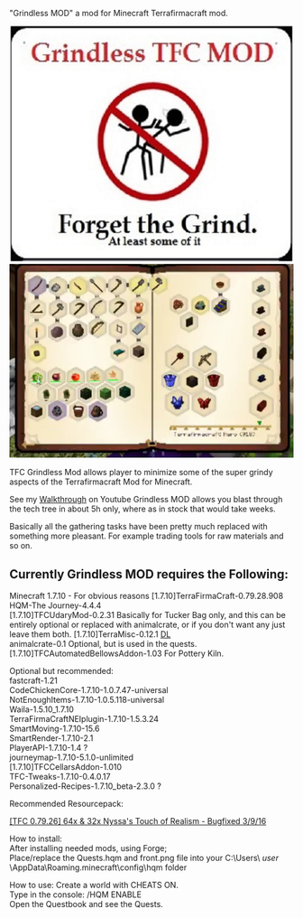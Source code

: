 
"Grindless MOD" a mod for Minecraft Terrafirmacraft mod.
 
![](https://github.com/Zerg-152/TFC-Grindless-MOD/blob/master/ysyne2eq.jpg?raw=true)
![asd](https://github.com/Zerg-152/TFC-Grindless-MOD/blob/master/Book.png?raw=true)


TFC Grindless Mod allows player to minimize some of the super grindy aspects of the Terrafirmacraft Mod for Minecraft.

See my [Walkthrough](https://www.youtube.com/watch?v=MouN5jveUGw) on Youtube Grindless MOD allows you blast through the tech tree in about 5h only, where as in stock that would take weeks.

Basically all the gathering tasks have been pretty much replaced with something more pleasant. For example trading tools for raw materials and so on.

## Currently Grindless MOD requires the Following:  

Minecraft 1.7.10 - For obvious reasons
[1.7.10]TerraFirmaCraft-0.79.28.908   
HQM-The Journey-4.4.4  
[1.7.10]TFCUdaryMod-0.2.31  Basically for Tucker Bag only, and this can be entirely optional or replaced with animalcrate, or if you don't want any just leave them both.
[1.7.10]TerraMisc-0.12.1  [DL](https://www.dropbox.com/s/llnullonav6kz8o/%5B1.7.10%5DTerraMisc-0.12.1.jar?dl=0)   
animalcrate-0.1  Optional, but is used in the quests.  
[1.7.10]TFCAutomatedBellowsAddon-1.03  For Pottery Kiln.  

Optional but recommended:  
fastcraft-1.21  
CodeChickenCore-1.7.10-1.0.7.47-universal  
NotEnoughItems-1.7.10-1.0.5.118-universal  
Waila-1.5.10_1.7.10  
TerraFirmaCraftNEIplugin-1.7.10-1.5.3.24  
SmartMoving-1.7.10-15.6  
SmartRender-1.7.10-2.1  
PlayerAPI-1.7.10-1.4 ?  
journeymap-1.7.10-5.1.0-unlimited  
[1.7.10]TFCCellarsAddon-1.010  
TFC-Tweaks-1.7.10-0.4.0.17  
Personalized-Recipes-1.7.10_beta-2.3.0 ?  

Recommended Resourcepack:

[[TFC 0.79.26] 64x & 32x Nyssa's Touch of Realism - Bugfixed 3/9/16 ](http://terrafirmacraft.com/f/topic/6252-tfc-07926-64x-32x-nyssas-touch-of-realism-bugfixed-3916/)


How to install:  
After installing needed mods, using Forge;  
Place/replace the Quests.hqm  and front.png file into your C:\Users\ *user* \AppData\Roaming\.minecraft\config\hqm folder  

How to use:
Create a world with CHEATS ON.  
Type in the console: /HQM ENABLE  
Open the Questbook and see the Quests.




